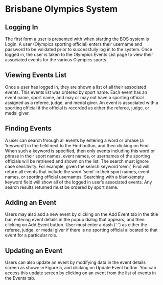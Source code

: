 # Brisbane Olympics System

## Logging In 
The first form a user is presented with when starting  the BOS system is Login. A user  (Olympics sporting official) enters their  username and password to be validated prior to successfully log in to the system.  Once logged in, the user is taken to the  Olympics Events List page to view their associated  events for the various Olympics sports.

## Viewing Events List 
Once a user has logged in, they are shown a list of all their associated events. This events list was ordered by sport name. Each event has an event name, sport name, and may or may not  have  a  sporting  official  assigned  as  a  referee,  judge,  and  medal  giver.  An  event  is  associated  with  a sporting official if the official is recorded as either the referee, judge, or medal giver. 

## Finding Events 
A user can search through all events by entering a word or phrase (a ‘keyword’) in the field next to the Find button, and then clicking on Find. When such a keyword is specified, then only events including this word or phrase in their sport names, event names, or usernames of the sporting officials will be retrieved and shown on the list. The search must ignore case sensitivity. For example, given the search keyword ‘semi’, Find will return all events that include the word ‘semi’ in their sport names, event names, or  sporting official usernames. Searching with a blank/empty keyword field will show all of the logged in user’s  associated events. Any search results returned must be ordered by sport name. 

## Adding an Event 
Users may also add a new event by clicking on the Add Event tab in the title bar, entering event details in the popup dialog that appears, and then clicking on Add Event button. User must enter a dash (‘-‘) as either the referee, judge, or medal giver if there is no sporting official allocated to that event for a particular role. 

## Updating an Event 
Users  can  also  update  an  event  by  modifying  data  in  the  event  details  screen  as  shown  in  Figure  5,  and clicking on Update Event button. You can access this update screen by clicking on an event from the list of events in the Events tab.
